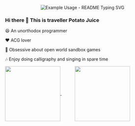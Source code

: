
<p align="center">
 
  <img src="https://readme-typing-svg.demolab.com?font=Madimi+One&pause=1000&color=26C7D7&center=true&vCenter=true&random=false&width=500&lines=May+all+the+beauty+be+blessed" alt="Example Usage - README Typing SVG">
  
</p>



### Hi there 👋 This is traveller Potato Juice

:satisfied: An unorthodox programmer

:heart: ACG lover

:cherry_blossom: Obsessive about open world sandbox games 

:notes: Enjoy doing calligraphy and singing in spare time

<a href="https://github.com/travellerPotatoJuice">
<img height=180 align="center" src="https://github-readme-stats.vercel.app/api/top-langs/?username=travellerPotatoJuice&layout=compact&title_color=3480ea&text_color=3480ea&border_color=eaeaea&bg_color=00000000" />
</a>
&nbsp&nbsp&nbsp&nbsp&nbsp&nbsp&nbsp&nbsp&nbsp&nbsp
<a href="https://github.com/travellerPotatoJuice">
<img height=180 align="center" src="https://github-readme-stats.vercel.app/api?username=travellerPotatoJuice&show_icons=true" />
</a>




